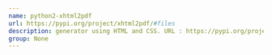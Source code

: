 ```yaml
---
name: python2-xhtml2pdf
url: https://pypi.org/project/xhtml2pdf/#files
description: generator using HTML and CSS. URL : https://pypi.org/project/xhtml2pdf/#files Groups : None
group: None
---
```

